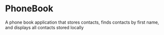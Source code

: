 # PhoneBook
A phone book application that stores contacts, finds contacts by first name, and displays all contacts stored locally
